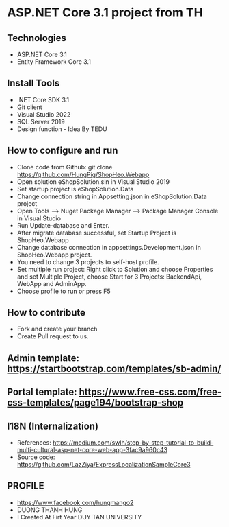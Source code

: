 # ASP.NET Core 3.1 project from TH
## Technologies
- ASP.NET Core 3.1
- Entity Framework Core 3.1
## Install Tools
- .NET Core SDK 3.1
- Git client
- Visual Studio 2022
- SQL Server 2019
-  Design function - Idea By TEDU
## How to configure and run
- Clone code from Github: git clone https://github.com/HungPig/ShopHeo.Webapp
- Open solution eShopSolution.sln in Visual Studio 2019
- Set startup project is eShopSolution.Data
- Change connection string in Appsetting.json in eShopSolution.Data project
- Open Tools --> Nuget Package Manager -->  Package Manager Console in Visual Studio
- Run Update-database and Enter.
- After migrate database successful, set Startup Project is ShopHeo.Webapp
- Change database connection in appsettings.Development.json in ShopHeo.Webapp project.
- You need to change 3 projects to self-host profile.
- Set multiple run project: Right click to Solution and choose Properties and set Multiple Project, choose Start for 3 Projects: BackendApi, WebApp and AdminApp.
- Choose profile to run or press F5
## How to contribute
- Fork and create your branch
- Create Pull request to us.

## Admin template: https://startbootstrap.com/templates/sb-admin/
## Portal template: https://www.free-css.com/free-css-templates/page194/bootstrap-shop
## I18N (Internalization)
- References: https://medium.com/swlh/step-by-step-tutorial-to-build-multi-cultural-asp-net-core-web-app-3fac9a960c43
- Source code: https://github.com/LazZiya/ExpressLocalizationSampleCore3

## PROFILE
- https://www.facebook.com/hungmango2
- DUONG THANH HUNG
- I Created At Firt Year DUY TAN UNIVERSITY
